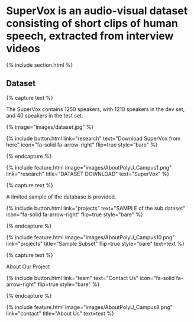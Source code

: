 ---
---

# SuperVox is an audio-visual dataset consisting of short clips of human speech, extracted from interview videos

{% include section.html %}

## Dataset

{% capture text %}

The SuperVox contains 1250 speakers, with 1210 speakers in the dev set, and 40 speakers in the test set.

{% image="images/dataset.jpg" %}

{%
  include button.html
  link="research"
  text="Download SuperVox from here"
  icon="fa-solid fa-arrow-right"
  flip=true
  style="bare"
%}

{% endcapture %}

{%
  include feature.html
  image="images/AboutPolyU_Campus1.png"
  link="research"
  title="DATASET DOWNLOAD"
  text="SuperVox"
%}

{% capture text %}

A limited sample of the database is provided.

{%
  include button.html
  link="projects"
  text="SAMPLE of the sub dataset"
  icon="fa-solid fa-arrow-right"
  flip=true
  style="bare"
%}

{% endcapture %}

{%
  include feature.html
  image="images/AboutPolyU_Campus10.png"
  link="projects"
  title="Sample Subset"
  flip=true
  style="bare"
  text=text
%}

{% capture text %}

About Our Project

{%
  include button.html
  link="team"
  text="Contact Us"
  icon="fa-solid fa-arrow-right"
  flip=true
  style="bare"
%}

{% endcapture %}

{%
  include feature.html
  image="images/AboutPolyU_Campus8.png"
  link="contact"
  title="About Us"
  text=text
%}
